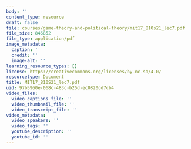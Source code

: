 ```yaml
---
body: ''
content_type: resource
draft: false
file: courses/game-theory-and-political-theory/mit17_810s21_lec7.pdf
file_size: 846852
file_type: application/pdf
image_metadata:
  caption: ''
  credit: ''
  image-alt: ''
learning_resource_types: []
license: https://creativecommons.org/licenses/by-nc-sa/4.0/
resourcetype: Document
title: MIT17_810S21_lec7.pdf
uid: 97b5960e-068c-483c-b25d-ec0820cd7cb4
video_files:
  video_captions_file: ''
  video_thumbnail_file: ''
  video_transcript_file: ''
video_metadata:
  video_speakers: ''
  video_tags: ''
  youtube_description: ''
  youtube_id: ''
---
```


